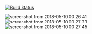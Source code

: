 [![Build Status](https://travis-ci.org/HaliksaR/text_analysis_curs.svg?branch=dev)](https://travis-ci.org/HaliksaR/text_analysis_curs)

![screenshot from 2018-05-10 00 26 41](https://user-images.githubusercontent.com/35256960/39829541-089c91f2-53e9-11e8-998d-9094a6f7ec38.png)
![screenshot from 2018-05-10 00 27 23](https://user-images.githubusercontent.com/35256960/39829543-08c71efe-53e9-11e8-9705-49fa43fe096a.png)
![screenshot from 2018-05-10 00 27 45](https://user-images.githubusercontent.com/35256960/39829544-08f8053c-53e9-11e8-960a-1ba9f7da0496.png)
